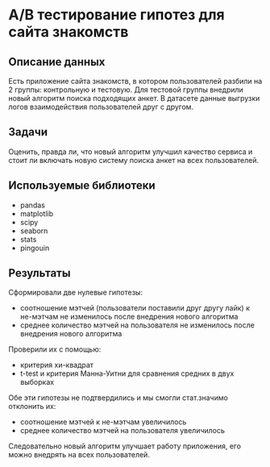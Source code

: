 # А/В тестирование гипотез для сайта знакомств

## Описание данных

Есть приложение сайта знакомств, в котором пользователей разбили на 2 группы: контрольную и тестовую. Для тестовой группы внедрили новый алгоритм поиска подходящих анкет. В датасете данные выгрузки логов взаимодействия пользователей друг с другом.

## Задачи
Оценить, правда ли, что новый алгоритм улучшил качество сервиса и стоит ли включать новую систему поиска анкет на всех пользователей.

## Используемые библиотеки
- pandas
- matplotlib
- scipy
- seaborn
- stats
- pingouin

## Результаты

Сформировали две нулевые гипотезы:
- соотношение мэтчей (пользователи поставили друг другу лайк) к не-мэтчам не изменилось после внедрения нового алгоритма
- среднее количество мэтчей на пользователя не изменилось после внедрения нового алгоритма

Проверили их с помощью:
- критерия хи-квадрат
- t-test и критерия Манна-Уитни для сравнения средних в двух выборках

Обе эти гипотезы не подтвердились и мы смогли стат.значимо отклонить их:
- соотношение мэтчей к не-мэтчам увеличилось
- среднее количество мэтчей на пользователя увеличилось

Следовательно новый алгоритм улучшает работу приложения, его можно внедрять на всех пользователей.